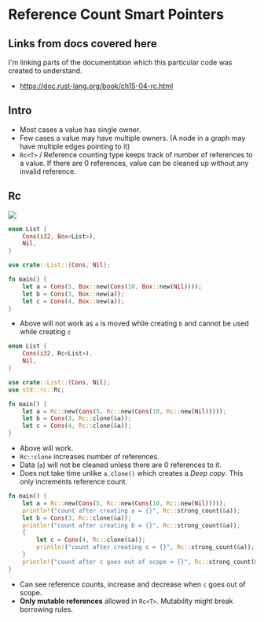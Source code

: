 # Reference Count Smart Pointers

## Links from docs covered here

I'm linking parts of the documentation which this particular code was created to understand.

- <https://doc.rust-lang.org/book/ch15-04-rc.html>

## Intro

- Most cases a value has single owner.
- Few cases a value may have multiple owners. (A node in a graph may have multiple edges pointing to it)
- `Rc<T>` / Reference counting type keeps track of number of references to a value. If there are 0 references, value can be cleaned up without any invalid reference.

## Rc<T>

![](https://doc.rust-lang.org/book/img/trpl15-03.svg)

```rust
enum List {
    Cons(i32, Box<List>),
    Nil,
}

use crate::List::{Cons, Nil};

fn main() {
    let a = Cons(5, Box::new(Cons(10, Box::new(Nil))));
    let b = Cons(3, Box::new(a));
    let c = Cons(4, Box::new(a));
}
```

- Above will not work as `a` is moved while creating `b` and cannot be used while creating `c`

```rust
enum List {
    Cons(i32, Rc<List>),
    Nil,
}

use crate::List::{Cons, Nil};
use std::rc::Rc;

fn main() {
    let a = Rc::new(Cons(5, Rc::new(Cons(10, Rc::new(Nil)))));
    let b = Cons(3, Rc::clone(&a));
    let c = Cons(4, Rc::clone(&a));
}
```

- Above will work.
- `Rc::clone` increases number of references.
- Data (`a`) will not be cleaned unless there are 0 references to it.
- Does not take time unlike `a.clone()` which creates a *Deep copy*. This only increments reference count.

```rust
fn main() {
    let a = Rc::new(Cons(5, Rc::new(Cons(10, Rc::new(Nil)))));
    println!("count after creating a = {}", Rc::strong_count(&a));
    let b = Cons(3, Rc::clone(&a));
    println!("count after creating b = {}", Rc::strong_count(&a));
    {
        let c = Cons(4, Rc::clone(&a));
        println!("count after creating c = {}", Rc::strong_count(&a));
    }
    println!("count after c goes out of scope = {}", Rc::strong_count(&a));
}
```

- Can see reference counts, increase and decrease when `c` goes out of scope.
- **Only mutable references** allowed in `Rc<T>`. Mutability might break borrowing rules.
